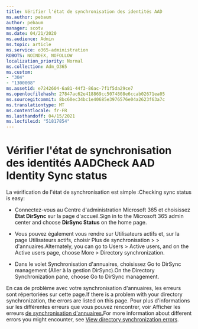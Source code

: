 ```yaml
---
title: Vérifier l'état de synchronisation des identités AAD
ms.author: pebaum
author: pebaum
manager: scotv
ms.date: 04/21/2020
ms.audience: Admin
ms.topic: article
ms.service: o365-administration
ROBOTS: NOINDEX, NOFOLLOW
localization_priority: Normal
ms.collection: Adm_O365
ms.custom:
- "304"
- "1300008"
ms.assetid: e7242604-6a81-44f3-86ac-7f1f5da29ce7
ms.openlocfilehash: 27847ac62e418869cc5074808e6ccab02671ea05
ms.sourcegitcommit: 8bc60ec34bc1e40685e3976576e04a2623f63a7c
ms.translationtype: MT
ms.contentlocale: fr-FR
ms.lasthandoff: 04/15/2021
ms.locfileid: "51817854"
---
```

# <a name="check-aad-identity-sync-status"></a><span data-ttu-id="418d0-102">Vérifier l'état de synchronisation des identités AAD</span><span class="sxs-lookup"><span data-stu-id="418d0-102">Check AAD Identity Sync status</span></span>

<span data-ttu-id="418d0-103">La vérification de l'état de synchronisation est simple :</span><span class="sxs-lookup"><span data-stu-id="418d0-103">Checking sync status is easy:</span></span>
  
- <span data-ttu-id="418d0-104">Connectez-vous au Centre d'administration Microsoft 365 et choisissez **État DirSync** sur la page d'accueil.</span><span class="sxs-lookup"><span data-stu-id="418d0-104">Sign in to the Microsoft 365 admin center and choose **DirSync Status** on the home page.</span></span>

- <span data-ttu-id="418d0-105">Vous pouvez également vous rendre sur Utilisateurs actifs et, sur la page Utilisateurs actifs, choisir Plus de synchronisation \> \> d'annuaires.</span><span class="sxs-lookup"><span data-stu-id="418d0-105">Alternately, you can go to Users \> Active users, and on the Active users page, choose More \> Directory synchronization.</span></span>

- <span data-ttu-id="418d0-106">Dans le volet Synchronisation d'annuaires, choisissez Go to DirSync management (Aller à la gestion DirSync).</span><span class="sxs-lookup"><span data-stu-id="418d0-106">On the Directory Synchronization pane, choose Go to DirSync management.</span></span>

<span data-ttu-id="418d0-107">En cas de problème avec votre synchronisation d'annuaires, les erreurs sont répertoriées sur cette page.</span><span class="sxs-lookup"><span data-stu-id="418d0-107">If there is a problem with your directory synchronization, the errors are listed on this page.</span></span> <span data-ttu-id="418d0-108">Pour plus d'informations sur les différentes erreurs que vous pouvez rencontrer, voir Afficher les erreurs [de synchronisation d'annuaires.](https://docs.microsoft.com//office365/enterprise/identify-directory-synchronization-errors)</span><span class="sxs-lookup"><span data-stu-id="418d0-108">For more information about different errors you might encounter, see [View directory synchronization errors](https://docs.microsoft.com//office365/enterprise/identify-directory-synchronization-errors).</span></span>
  